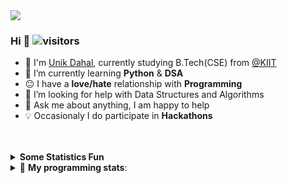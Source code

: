 <div align="left">

<img src='https://user-images.githubusercontent.com/61407386/148674307-700bb6d6-0904-4e4b-bb8b-e2bca910b319.png' align='centre'>

### Hi  👋  ![visitors](https://visitor-badge.glitch.me/badge?page_id=https://github.com/Unik-Dahal)
   - :school: I'm [Unik Dahal](https://Unik-Dahal.github.io/), currently studying B.Tech(CSE) from <a href="https://kiit.ac.in/">@KIIT  </a>
   -  🔭 I’m currently learning **Python** & **DSA**
   -  :neutral_face: I have a **love/hate** relationship with **Programming**
   -  🤔 I’m looking for help with Data Structures and Algorithms 
   -  💬 Ask me about anything, I am happy to help
   -  :bulb: Occasionaly I do participate in **Hackathons**



<br />
<br />


<details>
<summary><b> Some Statistics Fun </b></summary>
<div align="center">
<img src='https://github-readme-stats.vercel.app/api?username=Unik-Dahal&show_icons=true&theme=tokyonight&count_private=true&line_height=40'  align="left" />
<br>
<img src='https://github-readme-stats.vercel.app/api/top-langs/?username=Unik-Dahal&theme=tokyonight&hide_langs_below=4' />

[![trophy](https://github-profile-trophy.vercel.app/?username=Unik-Dahal&theme=onedark&row=1&column=7)](https://github.com/ryo-ma/github-profile-trophy)
<br>
![](https://github-readme-streak-stats.herokuapp.com/?user=Unik-Dahal&theme=dark)
<br>
<img src="https://activity-graph.herokuapp.com/graph?username=Unik-Dahal&theme=react-dark&bg_color=20232a&hide_border=true" width="100%">

</div>
</details>
<!-- end statics fun section -->

<details> 
 <summary>🤖 <b>My programming stats</b>: </summary>
<br>


<!-- start footer section -->

****


